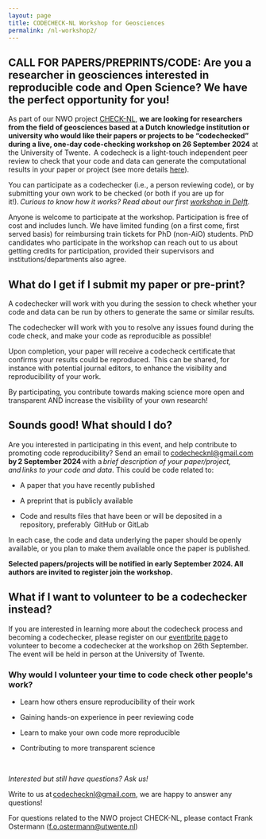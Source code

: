 ```yaml
---
layout: page
title: CODECHECK-NL Workshop for Geosciences
permalink: /nl-workshop2/
---
```


## CALL FOR PAPERS/PREPRINTS/CODE: Are you a researcher in geosciences interested in reproducible code and Open Science? We have the perfect opportunity for you! 

As part of our NWO project [CHECK-NL](https://codecheck.org.uk/nl), **we are looking for researchers from the field of geosciences based at a Dutch knowledge institution or university who would like their papers or projects to be “codechecked” during a live, one-day code-checking workshop on 26 September 2024** at the University of Twente.  A codecheck is a light-touch independent peer review to check that your code and data can generate the computational results in your paper or project (see more details [here](https://codecheck.org.uk/process/)).  

 

You can participate as a codechecker (i.e., a person reviewing code), or by submitting your own work to be checked (or both if you are up for it!). *Curious to know how it works? Read about our first [workshop in Delft](https://codecheck.org.uk/nl-workshop1/).* 

 

Anyone is welcome to participate at the workshop. Participation is free of cost and includes lunch. We have limited funding (on a first come, first served basis) for reimbursing train tickets for PhD (non-AiO) students. PhD candidates who participate in the workshop can reach out to us about getting credits for participation, provided their supervisors and institutions/departments also agree.
 


## What do I get if I submit my paper or pre-print?   

A codechecker will work with you during the session to check whether your code and data can be run by others to generate the same or similar results.   

The codechecker will work with you to resolve any issues found during the code check, and make your code as reproducible as possible!   

Upon completion, your paper will receive a codecheck certificate that confirms your results could be reproduced.  This can be shared, for instance with potential journal editors, to enhance the visibility and reproducibility of your work.    

By participating, you contribute towards making science more open and transparent AND increase the visibility of your own research!   

 
## Sounds good! What should I do?   

Are you interested in participating in this event, and help contribute to promoting code reproducibility? Send an email to codechecknl@gmail.com **by 2 September 2024** with a *brief description of your paper/project, and links to your code and data*. This could be code related to:   

- A paper that you have recently published   

- A preprint that is publicly available   

- Code and results files that have been or will be deposited in a repository, preferably  GitHub or GitLab   

In each case, the code and data underlying the paper should be openly available, or you plan to make them available once the paper is published.  



**Selected papers/projects will be notified in early September 2024. All authors are invited to register join the workshop.**   



## What if I want to volunteer to be a codechecker instead?  

 
If you are interested in learning more about the codecheck process and becoming a codechecker, please register on our [eventbrite page](https://www.eventbrite.nl/e/codecheck-workshop-for-the-geosciences-tickets-945474348227?aff=oddtdtcreator) to volunteer to become a codechecker at the workshop on 26th September. The event will be held in person at the University of Twente.

### Why would I volunteer your time to code check other people's work?  

- Learn how others ensure reproducibility of their work   

- Gaining hands-on experience in peer reviewing code

- Learn to make your own code more reproducible

- Contributing to more transparent science  

  

*Interested but still have questions? Ask us!*  

Write to us at codechecknl@gmail.com, we are happy to answer any questions!  

For questions related to the NWO project CHECK-NL, please contact Frank Ostermann (f.o.ostermann@utwente.nl)
  
